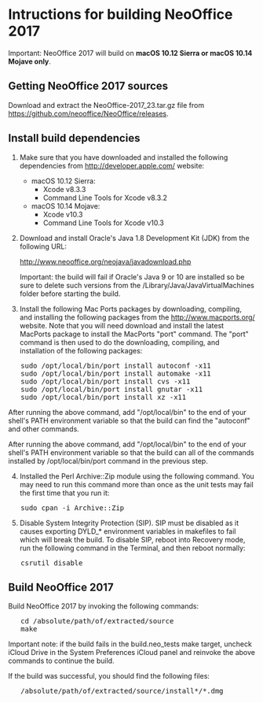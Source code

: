 # Intructions for building NeoOffice 2017

Important: NeoOffice 2017 will build on **macOS 10.12 Sierra or macOS 10.14 Mojave only**.

## Getting NeoOffice 2017 sources

Download and extract the NeoOffice-2017_23.tar.gz file from https://github.com/neooffice/NeoOffice/releases.

## Install build dependencies

1. Make sure that you have downloaded and installed the following dependencies from http://developer.apple.com/ website:

   + macOS 10.12 Sierra:
     - Xcode v8.3.3
     - Command Line Tools for Xcode v8.3.2
   + macOS 10.14 Mojave:
     - Xcode v10.3
     - Command Line Tools for Xcode v10.3

2. Download and install Oracle's Java 1.8 Development Kit (JDK) from the following URL:

   http://www.neooffice.org/neojava/javadownload.php

   Important: the build will fail if Oracle's Java 9 or 10 are installed so be sure to delete such versions from the /Library/Java/JavaVirtualMachines folder before starting the build.

3. Install the following Mac Ports packages by downloading, compiling, and installing the following packages from the http://www.macports.org/ website. Note that you will need download and install the latest MacPorts package to install the MacPorts "port" command. The "port" command is then used to do the downloading, compiling, and installation of the following packages:

<pre>
   sudo /opt/local/bin/port install autoconf -x11
   sudo /opt/local/bin/port install automake -x11
   sudo /opt/local/bin/port install cvs -x11
   sudo /opt/local/bin/port install gnutar -x11
   sudo /opt/local/bin/port install xz -x11
</pre>

   After running the above command, add "/opt/local/bin" to the end of your shell's PATH environment variable so that the build can find the "autoconf" and other commands.

After running the above command, add "/opt/local/bin" to the end of your shell's PATH environment variable so that the build can all of the commands installed by /opt/local/bin/port command in the previous step.

4. Installed the Perl Archive::Zip module using the following command. You may need to run this command more than once as the unit tests may fail the first time that you run it:

<pre>
   sudo cpan -i Archive::Zip
</pre>

5. Disable System Integrity Protection (SIP). SIP must be disabled as it causes exporting DYLD_* environment variables in makefiles to fail which will break the build. To disable SIP, reboot into Recovery mode, run the following command in the Terminal, and then reboot normally:

<pre>
   csrutil disable
</pre>

## Build NeoOffice 2017

Build NeoOffice 2017 by invoking the following commands:

<pre>
   cd /absolute/path/of/extracted/source
   make
</pre>

Important note: if the build fails in the build.neo_tests make target, uncheck iCloud Drive in the System Preferences iCloud panel and reinvoke the above commands to continue the build.

If the build was successful, you should find the following files:

<pre>
   /absolute/path/of/extracted/source/install*/*.dmg 
</pre>
